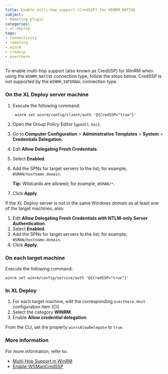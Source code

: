 ```yaml
---
title: Enable multi-hop support (CredSSP) for WINRM_NATIVE
subject:
- Remoting plugin
categories:
- xl-deploy
tags:
- connectivity
- remoting
- winrm
- credssp
- overthere
---
```


To enable multi-hop support (also known as CredSSP) for WinRM when using the `WINRM_NATIVE` connection type, follow the steps below. CredSSP is not supported by the `WINRM_INTERNAL` connection type.

### On the XL Deploy server machine

1. Execute the following command:

        winrm set winrm/config/client/auth '@{CredSSP="true"}'

1. Open the Group Policy Editor (`gpedit.msc`).
1. Go to **Computer Configuration** > **Administrative Templates** > **System** > **Credentials Delegation**.
1. Edit **Allow Delegating Fresh Credentials**.
1. Select **Enabled**.
1. Add the SPNs for target servers to the list; for example, `WSMAN/hostname.domain`.

   **Tip:** Wildcards are allowed; for example, `WSMAN/*`.

1. Click **Apply**.

If the XL Deploy server is not in the same Windows domain as at least one of the target machines, also:

1. Edit **Allow Delegating Fresh Credentials with NTLM-only Server Authentication**.
1. Select **Enabled**.
1. Add the SPNs for target servers to the list; for example, `WSMAN/hostname.domain`.
1. Click **Apply**.

### On each target machine

Execute the following command:

    winrm set winrm/config/service/auth '@{CredSSP="true"}'

### In XL Deploy

1. For each target machine, edit the corresponding `overthere.Host` configuration item (CI).
1. Select the category **WINRM**.
1. Enable **Allow credential delegation**.

From the CLI, set the property `winrsAlowDelegate` to `true`.

### More information

For more information, refer to:

* [Multi-Hop Support in WinRM](http://msdn.microsoft.com/en-us/library/ee309365(v=vs.85).aspx)
* [Enable-WSManCredSSP](http://technet.microsoft.com/en-us/library/hh849872.aspx)

